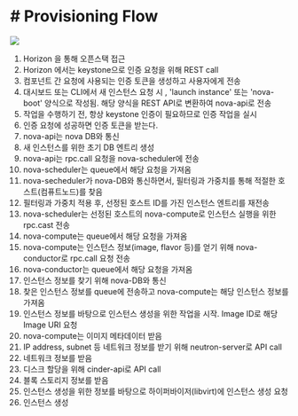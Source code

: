 # # Provisioning Flow

![](https://github.com/dh77hd/OpenStack/blob/master/image/03_provisioning.PNG?raw=true)



1. Horizon 을 통해 오픈스택 접근
2. Horizon 에서는 keystone으로 인증 요청을 위해 REST call
3. 컴포넌트 간 요청에 사용되는 인증 토큰을 생성하고 사용자에게 전송
4. 대시보드 또는 CLI에서 새 인스턴스 요청 시 , 'launch instance' 또는 'nova-boot' 양식으로 작성됨. 해당 양식을  REST API로 변환하여 nova-api로 전송
5. 작업을 수행하기 전, 항상 keystone 인증이 필요하므로 인증 작업을 실시
6. 인증 요청에 성공하면 인증 토큰을 받는다.
7.  nova-api는 nova DB와 통신
8. 새 인스턴스를 위한 초기 DB 엔트리 생성
9. nova-api는 rpc.call 요청을 nova-scheduler에 전송
10. nova-scheduler는 queue에서 해당 요청을 가져옴
11. nova-secheduler가 nova-DB와 통신하면서, 필터링과 가중치를 통해 적절한 호스트(컴퓨트노드)를 찾음
12. 필터링과 가중치 적용 후, 선정된 호스트 ID를 가진 인스턴스 엔트리를 재전송
13. nova-scheduler는 선정된 호스트의 nova-compute로 인스턴스 실행을 위한 rpc.cast 전송
14. nova-compute는 queue에서 해당 요청을 가져옴
15. nova-compute는 인스턴스 정보(image, flavor 등)를 얻기 위해 nova-conductor로 rpc.call 요청 전송
16. nova-conductor는 queue에서 해당 요청을 가져옴
17. 인스턴스 정보를 찾기 위해 nova-DB와 통신
18. 찾은 인스턴스 정보를  queue에 전송하고 nova-compute는 해당 인스턴스 정보를 가져옴
19. 인스턴스 정보를 바탕으로 인스턴스 생성을 위한 작업을 시작. Image ID로 해당 Image URI 요청
20. nova-compute는 이미지 메타데이터 받음
21. IP address, subnet 등 네트워크 정보를 받기 위해 neutron-server로 API call
22. 네트워크 정보를 받음
23. 디스크 할당을 위해 cinder-api로 API call
24. 블록 스토리지 정보를 받음
25. 인스턴스 생성을 위한 정보를 바탕으로 하이퍼바이저(libvirt)에 인스턴스 생성 요청
26. 인스턴스 생성